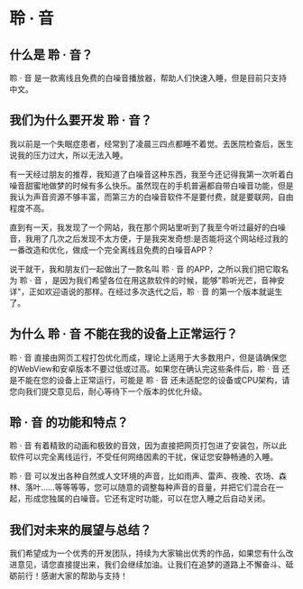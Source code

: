 # 聆 · 音

## 什么是 聆 · 音？

聆 · 音 是一款离线且免费的白噪音播放器，帮助人们快速入睡，但是目前只支持中文。

## 我们为什么要开发 聆 · 音？

我以前是一个失眠症患者，经常到了凌晨三四点都睡不着觉。去医院检查后，医生说我的压力过大，所以无法入睡。

有一天经过朋友的推荐，我知道了白噪音这种东西，我至今还记得我第一次听着白噪音甜蜜地做梦的时候有多么快乐。虽然现在的手机普遍都自带白噪音功能，但是我认为声音资源不够丰富，而第三方的白噪音软件不是要付费，就是要联网，自由程度不高。

直到有一天，我发现了一个网站，我在那个网站里听到了我至今听过最好的白噪音，我用了几次之后发现不太方便，于是我突发奇想:是否能将这个网站经过我的一番改造和优化，做成一个完全离线且免费的白噪音APP？

说干就干，我和朋友们一起做出了一款名叫 聆 · 音 的APP，之所以我们把它取名为 聆 · 音 ，是因为我们希望各位在用这款软件的时候，能够"聆听光芒，音神安详"，正如欢迎语说的那样。在经过多次迭代之后，聆 · 音 的第一个版本就诞生了。

## 为什么 聆 · 音 不能在我的设备上正常运行？

聆 · 音 直接由网页工程打包优化而成，理论上适用于大多数用户，但是请确保您的WebView和安卓版本不要过低或过高。如果您在确认完这些条件后，聆 · 音 还是不能在您的设备上正常运行，可能是 聆 · 音 还未适配您的设备或CPU架构，请您向我们提交意见后，耐心等待下一个版本的优化升级。

##  聆 · 音 的功能和特点？

聆 · 音 有着精致的动画和极致的音效，因为直接把网页打包进了安装包，所以此软件可以完全离线运行，不受任何网络因素的干扰，保证您安静畅通的入睡。

聆 · 音 可以发出各种自然或人文环境的声音，比如雨声、雷声、夜晚、农场、森林、落叶......等等等等，您可以随意的调整每种声音的音量，并把它们混合在一起，形成您独属的白噪音。它还有定时功能，可以在您入睡之后自动关闭。

## 我们对未来的展望与总结？

我们希望成为一个优秀的开发团队，持续为大家输出优秀的作品，如果您有什么改进意见，请您直接提出来，我们会继续加油。让我们在追梦的道路上不懈奋斗、砥砺前行！感谢大家的帮助与支持！